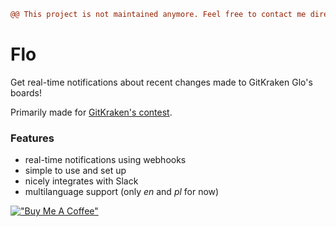```diff
@@ This project is not maintained anymore. Feel free to contact me directly in case of any questions. @@
```

# Flo

Get real-time notifications about recent changes made to GitKraken Glo's boards! 

Primarily made for [GitKraken's contest](https://www.gitkraken.com/glo-api-contest).

### Features
- real-time notifications using webhooks
- simple to use and set up
- nicely integrates with Slack
- multilanguage support (only *en* and *pl* for now)

[!["Buy Me A Coffee"](https://www.buymeacoffee.com/assets/img/custom_images/orange_img.png)](https://www.buymeacoffee.com/sszczep)
